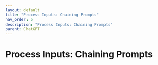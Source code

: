 ```yaml
---
layout: default
title: "Process Inputs: Chaining Prompts"
nav_order: 5
description: "Process Inputs: Chaining Prompts"
parent: ChatGPT
---
```


# Process Inputs: Chaining Prompts

